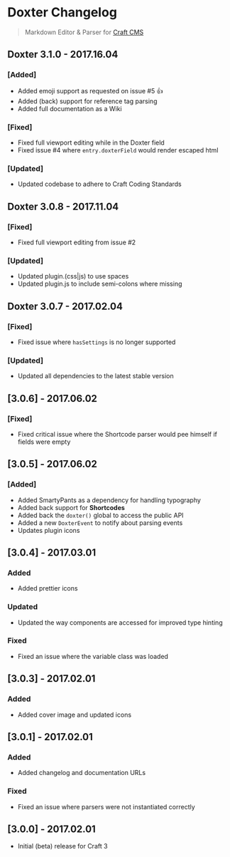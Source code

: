 # Doxter Changelog
> Markdown Editor & Parser for [Craft CMS](http://craftcms.com)

## Doxter 3.1.0 - 2017.16.04
### [Added]
- Added emoji support as requested on issue #5 👍 
- Added (back) support for reference tag parsing
- Added full documentation as a Wiki

### [Fixed]
- Fixed full viewport editing while in the Doxter field
- Fixed issue #4 where `entry.doxterField` would render escaped html

### [Updated]
- Updated codebase to adhere to Craft Coding Standards

## Doxter 3.0.8 - 2017.11.04
### [Fixed]
- Fixed full viewport editing from issue #2

### [Updated]
- Updated plugin.(css|js) to use spaces
- Updated plugin.js to include semi-colons where missing

## Doxter 3.0.7 - 2017.02.04
### [Fixed]
- Fixed issue where `hasSettings` is no longer supported

### [Updated]
- Updated all dependencies to the latest stable version

## [3.0.6] - 2017.06.02
### [Fixed]
- Fixed critical issue where the Shortcode parser would pee himself if fields were empty

## [3.0.5] - 2017.06.02
### [Added]
- Added SmartyPants as a dependency for handling typography
- Added back support for **Shortcodes**
- Added back the `doxter()` global to access the public API
- Added a new `DoxterEvent` to notify about parsing events
- Updates plugin icons

## [3.0.4] - 2017.03.01
### Added
- Added prettier icons

### Updated
- Updated the way components are accessed for improved type hinting

### Fixed
- Fixed an issue where the variable class was loaded

## [3.0.3] - 2017.02.01
### Added
- Added cover image and updated icons

## [3.0.1] - 2017.02.01
### Added
- Added changelog and documentation URLs

### Fixed
- Fixed an issue where parsers were not instantiated correctly

## [3.0.0] - 2017.02.01
- Initial (beta) release for Craft 3
